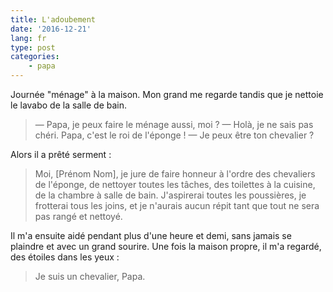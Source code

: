 ```yaml
---
title: L'adoubement
date: '2016-12-21'
lang: fr
type: post
categories:
    - papa
---
```


Journée "ménage" à la maison. Mon grand me regarde tandis que je nettoie le lavabo de la salle de bain.

<!-- more -->

> — Papa, je peux faire le ménage aussi, moi ?
> — Holà, je ne sais pas chéri. Papa, c'est le roi de l'éponge !
> — Je peux être ton chevalier ?

Alors il a prêté serment :

> Moi, [Prénom Nom], je jure de faire honneur à l'ordre des chevaliers de l'éponge, de nettoyer toutes les tâches, des toilettes à la cuisine, de la chambre à salle de bain. J'aspirerai toutes les poussières, je frotterai tous les joins, et je n'aurais aucun répit tant que tout ne sera pas rangé et nettoyé.

Il m'a ensuite aidé pendant plus d'une heure et demi, sans jamais se plaindre et avec un grand sourire. Une fois la maison propre, il m'a regardé, des étoiles dans les yeux :

> Je suis un chevalier, Papa.